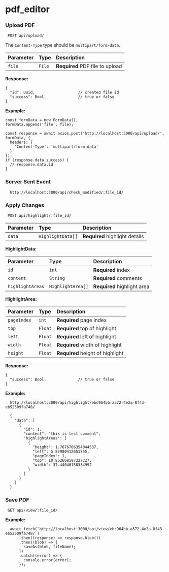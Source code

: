 # pdf_editor

### Upload PDF

```
 POST api/upload/
```

The `Content-Type` type should be `multipart/form-data`.


| Parameter | Type     | Description                |
| :-------- | :------- | :------------------------- |
| `file` | `File` | **Required** PDF file to upload |

**Response:** 

```
{
  "id": Uuid,                   // created file id
  "success": Bool,              // true or false
}
```

**Example:** 

```
const formData = new FormData();
formData.append('file', file);

const response = await axios.post('http://localhost:3000/api/upload/', formData, {
  headers: {
    'Content-Type': 'multipart/form-data'
  }
});
if (response.data.success) {
  // response.data.id
}
```

### Server Sent Event

```
  http://localhost:3000/api/check_modified/:file_id/
```

### Apply Changes

```
 POST api/highlight/:file_id/
```

| Parameter | Type     | Description                |
| :-------- | :------- | :------------------------- |
| `data` | `HighlightData[]` | **Required** highlight details |

**HighlightData:**

| Parameter | Type     | Description                |
| :-------- | :------- | :------------------------- |
| `id` | `int` | **Required** index |
| `content` | `String` | **Required** comments |
| `highlightAreas` | `HighlightArea[]` | **Required** highlight area |

**HighlightArea:**

| Parameter | Type     | Description                |
| :-------- | :------- | :------------------------- |
| `pageIndex` | `int` | **Required** page index |
| `top` | `Float` | **Required** top of highlight |
| `left` | `Float` | **Required** left of highlight |
| `width` | `Float` | **Required** width of highlight |
| `height` | `Float` | **Required** height of highlight |

**Response:** 

```
{
  "success": Bool,              // true or false
}
```

**Example:** 

```
  http://localhost:3000/api/highlight/ebc964bb-a572-4e2a-8f43-eb52509fa748/

  {
    "data": [
      {
        "id": 1,
        "content": "this is test comment",
        "highlightAreas": [
          {
            "height": 1.7676766354044537,
            "left": 5.87980412651755,
            "pageIndex": 1,
            "top": 10.852668597327227,
            "width": 37.44046158334992
          }
        ]
      }
    ]
  }
```

### Save PDF

```
 GET api/view/:file_id/
```

**Example:** 

```
  await fetch(`http://localhost:3000/api/view/ebc964bb-a572-4e2a-8f43-eb52509fa748/`)
      .then((response) => response.blob())
      .then((blob) => {
        saveAs(blob, fileName);
      })
      .catch((error) => {
        console.error(error);
      });
```
